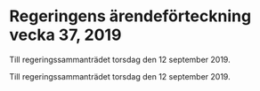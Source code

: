 # Regeringens ärendeförteckning vecka 37, 2019

Till regeringssammanträdet torsdag den 12 september 2019.

Till regeringssammanträdet torsdag den 12 september 2019.

